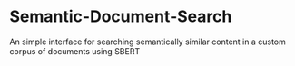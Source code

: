 # Semantic-Document-Search
An simple interface for searching semantically similar content in a custom corpus of documents using SBERT
